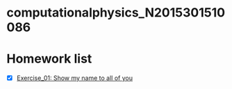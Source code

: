 # computationalphysics_N2015301510086
# Homework list
- [X] [Exercise_01: Show my name to all of you](https://github.com/lisizhe/computationalphysics_N2015301510086/blob/master/%E7%AC%AC%E4%B8%80%E6%AC%A1%E4%BD%9C%E4%B8%9A.py)
